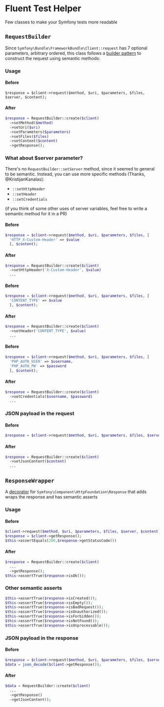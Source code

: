 # Fluent Test Helper
Few classes to make your Symfony tests more readable

## `RequestBuilder`
Since `Symfony\Bundle\FrameworkBundle\Client::request` has 7 optional parameters, arbitrary ordered, this class follows a [builder pattern](https://en.wikipedia.org/wiki/Builder_pattern) to construct the request using semantic methods:

### Usage
#### Before
```
$response = $client->request($method, $uri, $parameters, $files, $server, $content);
```

#### After
```php
$response = RequestBuilder::create($client)
  ->setMethod($method)
  ->setUri($uri)
  ->setParameters($parameters)
  ->setFiles($files)
  ->setContent($content)
  ->getResponse();
```
### What about $server parameter?
There's no `RequestBuilder::setServer` method, since it seemed to general to be semantic.
Instead, you can use more specific methods (Thanks, @KristijanKanalas):
 - `::setHttpHeader`
 - `::setHeader`
 - `::setCredentials`

(if you think of some other uses of server variables, feel free to write a semantic method for it in a PR)

#### Before
```php
$response = $client->request($method, $uri, $parameters, $files, [
  'HTTP_X-Custom-Header' => $value
  ], $content);
```
#### After
```php
$response = RequestBuilder::create($client)
  ->setHttpHeader('X-Custom-Header', $value)
  ...
```

#### Before
```php
$response = $client->request($method, $uri, $parameters, $files, [
  'CONTENT_TYPE' => $value
  ], $content);
```
#### After
```php
$response = RequestBuilder::create($client)
  ->setHeader('CONTENT_TYPE', $value)
  ...
```

#### Before
```php
$response = $client->request($method, $uri, $parameters, $files, [
  'PHP_AUTH_USER' => $username,
  'PHP_AUTH_PW' => $password
  ], $content);
```
#### After
```php
$response = RequestBuilder::create($client)
  ->setCredentials($username, $password)
  ...
```

### JSON payload in the request
#### Before
```php
$response = $client->request($method, $uri, $parameters, $files, $server, json_encode($content));
```
#### After
```php
$response = RequestBuilder::create($client)
  ->setJsonContent($content)
  ...
```

## `ResponseWrapper`
A [decorator](https://en.wikipedia.org/wiki/Decorator_pattern) for `Symfony\Component\HttpFoundation\Response` that adds wraps the response and has semantic asserts

### Usage
#### Before
```php
$client->request($method, $uri, $parameters, $files, $server, $content);
$response = $client->getResponse();
$this->assertEquals(200,$response->getStatusCode())
```
#### After
```php
$response = RequestBuilder::create($client)
  ...
  ->getResponse();
$this->assertTrue($response->isOk());
```

### Other semantic asserts
```php
$this->assertTrue($response->isCreated());
$this->assertTrue($response->isEmpty());
$this->assertTrue($response->isBadRequest());
$this->assertTrue($response->isUnauthorized());
$this->assertTrue($response->isForbidden());
$this->assertTrue($response->isNotFound());
$this->assertTrue($response->isUnprocessable());
```

### JSON payload in the response
#### Before
```php
$response = $client->request($method, $uri, $parameters, $files, $server, $content);
$data = json_decode($client->getResponse());
```

#### After
```php
$data = RequestBuilder::create($client)
  ...
  ->getResponse()
  ->getJsonContent();
```
